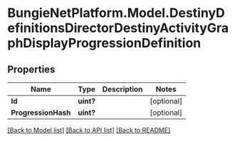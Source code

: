 # BungieNetPlatform.Model.DestinyDefinitionsDirectorDestinyActivityGraphDisplayProgressionDefinition
## Properties

Name | Type | Description | Notes
------------ | ------------- | ------------- | -------------
**Id** | **uint?** |  | [optional] 
**ProgressionHash** | **uint?** |  | [optional] 

[[Back to Model list]](../README.md#documentation-for-models) [[Back to API list]](../README.md#documentation-for-api-endpoints) [[Back to README]](../README.md)

